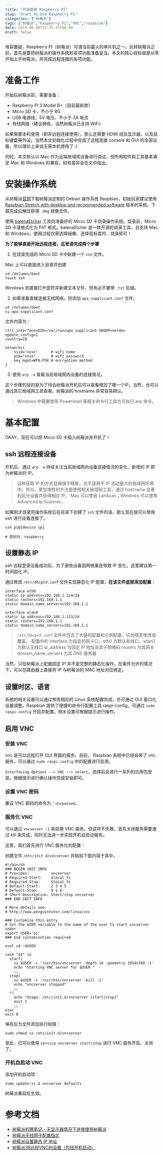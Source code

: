 ```yaml
---
title: "开始使用 Raspberry PI"
slug: "Start to Use Raspberry Pi"
categories: ["树莓派"]
tags: ["树莓派","Raspberry PI","VNC","raspbian"]
date: 2019-06-08T15:35:47+08:00
draft: false
---
```


毋容置疑，Raspberry PI（树莓派）可谓当前最火的单片机之一。玩转树莓派之前，首先是要将树莓派的操作系统和各项功能准备妥当。本文的核心目标就是从零开始上手树莓派，并完成远程连接的各项功能。

# 准备工作

开始玩树莓派前，需要准备：

* Raspberry PI 3 Model B+（目前最新款）
* Micro SD 卡，不小于 8G
* USB 电源线，5V 电压、不小于 2A 电流
* 有线网络（建议拥有，当然树莓派已支持 WiFi）

如果需要本机使用（即非远程连接使用），那么还需要 HDMI 线及显示器，以及鼠标键盘等外设。当然本文初始化过程中完成了远程连接 console 和 GUI 的全部设置，所以理论上来说无需本机使用了 :)

同时，本文默认以 Mac 作为远端局域网设备进行调试，但所用软件和工具基本满足 Mac 和 Windows 的兼容，如有差异会在文中指出。

# 安装操作系统

从树莓派[官网](https://www.raspberrypi.org/downloads/raspbian/)下载树莓派定制的 Debian 操作系统 Raspbian，初始玩家建议使用 [Raspbian Stretch with desktop and recommended software](https://downloads.raspberrypi.org/raspbian_full_latest) 版本的系统。下载完成后解压获得 ```.dmg``` 镜像文件。

使用 [balenaEtcher](https://www.balena.io/etcher/) 工具向准备好的 Micro SD 卡烧录操作系统。烧录前，Micro SD 卡请格式化为 FAT 格式。balenaEtcher 是一款开源的烧录工具，且支持 Mac 和 Windows，使用过程仅需选择镜像、选择目标盘符、烧录即可！

**为了能够直接开始远程连接，这里请完成两个步骤**

1. 在烧录完成的 Micro SD 卡中新建一个 ```ssh``` 文件。

Mac 上可以直接进入目录并创建

```
cd /Volumes/boot
touch ssh
```

Windows 则直接打开盘符并新建文本文件，但务必不要带 ```.txt``` 后缀。

2. 如果准备直接连接无线网络，则添加 ```wpa_supplicant.conf``` 文件。

```
cd /Volumes/boot
vi wpa_supplicant.conf
```

文件内容为：

```
ctrl_interface=DIR=/var/run/wpa_supplicant GROUP=netdev
update_config=1
country=CN

network={
    ssid="xxxx"      # wifi name
    psk="xxxx"       # wifi password
    key_mgmt=WPA-PSK # encryption method
}
```

3. 使用 ```arp -a``` 查看当前局域网内设备的连接情况。

这个步骤的目的是为了待会树莓派开机后可以查看增加了哪一个IP，当然，也可以通过其它局域网工具查看，树莓派的 hostname 非常容易辨认。

> Windows 中需要使用 Powershell 等相关命令行工具方可执行 arp 命令。

# 基本配置

OKAY，现在可以把 Micro SD 卡插入树莓派并开机了！

## ssh 远程连接设备

开机后，通过 ```arp -a``` 持续关注当前局域网内设备连接情况的变化，新增的 IP 即为树莓派的 IP。

> 这种获取 IP 的方式显得很不精致，也不适用于 IP 流动量大的局域网环境中。所以，更加理性的方法是使用相关局域网工具，通过 hostname 显著的区分设备并获得相应 IP。
> Mac 可以使用 LanScan；Windows 可以使用 Advanced Ip Scanner。

如果刚才烧录完操作系统后在目录下创建了 ```ssh``` 文件的话，那么现在就可以使用 ssh 进行设备连接了。

```
ssh pi@[device_ip]

# 密码为：raspberry
```

## 设置静态 IP

ssh 远程登录设备成功后，为了避免设备因网络重连导致 IP 变化，这里建议第一时间固化 IP。

通过修改 ```/etc/dhcpcd.conf``` 文件实现静态化 IP 配置，**在该文件底部添加配置**：

```
interface eth0
static ip_address=192.168.1.114/24
static routers=192.168.1.1
static domain_name_servers=192.168.1.1

interface wlan0
static ip_address=192.168.1.113/24
static routers=192.168.1.1
static domain_name_servers=192.168.1.1
```

> ```/etc/dhcpcd.conf``` 文件中包含了大量的配置和示例配置，切勿随意修改或覆盖。
> 配置中的
> interface 为指定的网卡口，eth0 为默认有线口，wlan0 为默认无线口
> ip_address 为固定 IP 地址及其子网掩码
> routers 为其网关
> domain_name_servers 为其 DNS 服务器

当然，只在树莓派上配置固定 IP 并不是完整的静态化操作，在条件允许的情况下，可以在路由器上直接将 IP 与树莓派的 MAC 地址对应绑定。

## 设置时区、语言

系统的相关设置可以通过修改相应的 Linux 系统配置完成，亦可通过 GUI 窗口化设置调整。Raspbian 提供了便捷的命令行配置工具 raspi-config，可通过 ```sudo raspi-config``` 开启并配置。相关设置可根据提示进行操作。

## 启用 VNC

### 安装 VNC

vnc 是可以远程打开 GUI 界面的服务。目前， Raspbian 系统中已经自带了 vnc 服务，可以通过 ```sudo raspi-config``` 中的配置进行启用。

```Interfacing Options --> VNC --> select```，选择后会进行一系列的应用包安装，根据提示进行确认操作完成安装即可。

### 设置 VNC 密码

重设 VNC 密码的命令为：```vncpasswd```。

### 服务化 VNC

可以通过 ```vncserver :1``` 来启用 VNC 服务，但这并不优雅，首先关闭服务需要通过 kill 来完成，同时无法进一步实现开机自启动服务。

这里，我们首先进行 VNC 服务化的配置：

创建文件 ```/etc/init.d/vncserver``` 并粘贴下面内容于其中，

```
#!/bin/sh
### BEGIN INIT INFO
# Provides:          vncserver
# Required-Start:    $local_fs
# Required-Stop:     $local_fs
# Default-Start:     2 3 4 5
# Default-Stop:      0 1 6
# Short-Description: Start/stop vncserver
### END INIT INFO
 
# More details see:
# http://www.penguintutor.com/linux/vnc
 
### Customize this entry
# Set the USER variable to the name of the user to start vncserver under
export USER='pi'
### End customization required
 
eval cd ~$USER
 
case "$1" in
  start)
    su $USER -c '/usr/bin/vncserver -depth 16 -geometry 1024x768 :1'
    echo "Starting VNC server for $USER "
    ;;
  stop)
    su $USER -c '/usr/bin/vncserver -kill :1'
    echo "vncserver stopped"
    ;;
  *)
    echo "Usage: /etc/init.d/vncserver {start|stop}"
    exit 1
    ;;
esac
exit 0
```

保存后为文件添加执行权限：

```
sudo chmod +x /etc/init.d/vncserver
```

至此，已可以使用 ```service vncserver start|stop``` 进行 VNC 服务开启、关闭了。

### 开机自启动 VNC

添加开机启动项：

```
sudo update-rc.d vncserver defaults
```

树莓派重启后生效。

# 参考文档

* [树莓派折腾笔记 - 无显示器情况下连接使用树莓派](https://juejin.im/entry/5b634203e51d45191e0d2b06)
* [树莓派无线网卡配置指北](https://juejin.im/post/592259d72f301e006b18584e)
* [树莓派设置静态 IP 地址](https://www.jianshu.com/p/f9cb0f85a4e6)
* [树莓派3B远程VNC的设置（包括开机启动）](https://www.cnblogs.com/crosys/p/6220471.html)